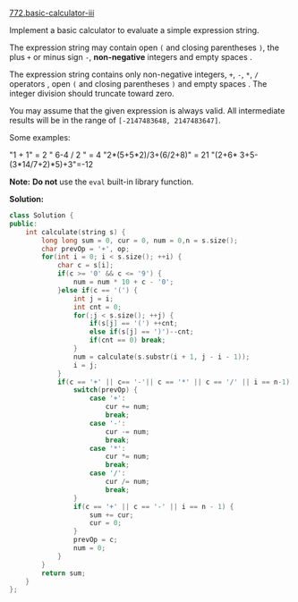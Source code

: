 [772.basic-calculator-iii](https://leetcode.com/problems/basic-calculator-iii/)  

Implement a basic calculator to evaluate a simple expression string.

The expression string may contain open `(` and closing parentheses `)`, the plus `+` or minus sign `-`, **non-negative** integers and empty spaces .

The expression string contains only non-negative integers, `+`, `-`, `*`, `/` operators , open `(` and closing parentheses `)` and empty spaces . The integer division should truncate toward zero.

You may assume that the given expression is always valid. All intermediate results will be in the range of `[-2147483648, 2147483647]`.

Some examples:

"1 + 1" = 2
" 6-4 / 2 " = 4
"2\*(5+5\*2)/3+(6/2+8)" = 21
"(2+6\* 3+5- (3\*14/7+2)\*5)+3"=-12

**Note:** **Do not** use the `eval` built-in library function.  



**Solution:**  

```cpp
class Solution {
public:
    int calculate(string s) {
        long long sum = 0, cur = 0, num = 0,n = s.size();
        char prevOp = '+', op;
        for(int i = 0; i < s.size(); ++i) {
            char c = s[i];
            if(c >= '0' && c <= '9') {
                num = num * 10 + c - '0';
            }else if(c == '(') {
                int j = i;
                int cnt = 0;
                for(;j < s.size(); ++j) {
                    if(s[j] == '(') ++cnt;
                    else if(s[j] == ')')--cnt;
                    if(cnt == 0) break;
                }
                num = calculate(s.substr(i + 1, j - i - 1));
                i = j;
            }
            if(c == '+' || c== '-'|| c == '*' || c == '/' || i == n-1) {
                switch(prevOp) {
                    case '+':
                        cur += num;
                        break;
                    case '-':
                        cur -= num;
                        break;
                    case '*':
                        cur *= num;
                        break;
                    case '/':
                        cur /= num;
                        break;
                }
                if(c == '+' || c == '-' || i == n - 1) {
                    sum += cur;
                    cur = 0;
                }
                prevOp = c;
                num = 0;
            }
        }
        return sum;
    }
};
```
      